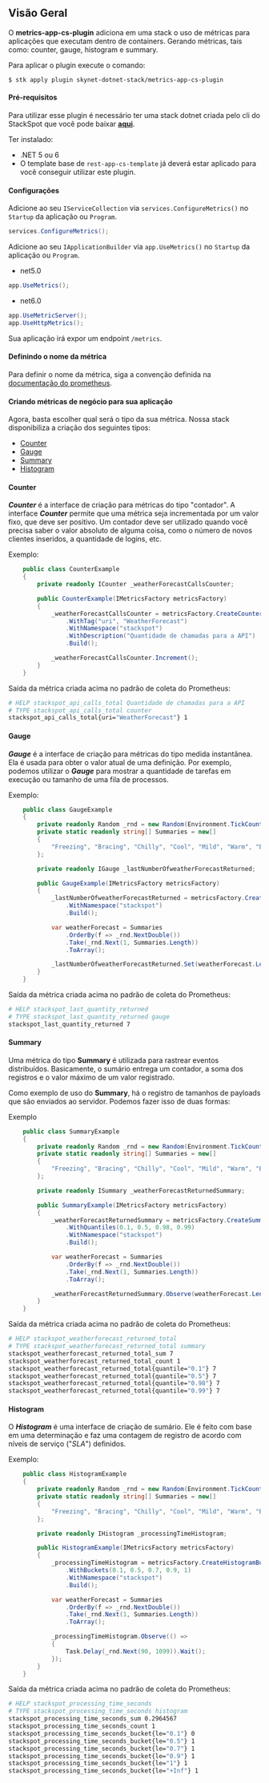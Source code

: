## **Visão Geral**

O **metrics-app-cs-plugin** adiciona em uma stack o uso de métricas para aplicações que executam dentro de containers. Gerando métricas, tais como: counter, gauge, histogram e summary.

Para aplicar o plugin execute o comando:
```
$ stk apply plugin skynet-dotnet-stack/metrics-app-cs-plugin
```
#### **Pré-requisitos**
Para utilizar esse plugin é necessário ter uma stack dotnet criada pelo cli do StackSpot que você pode baixar [**aqui**](https://stackspot.com.br/).

Ter instalado:
- .NET 5 ou 6 
- O template base de `rest-app-cs-template` já deverá estar aplicado para você conseguir utilizar este plugin. 

#### **Configurações**
Adicione ao seu `IServiceCollection` via `services.ConfigureMetrics()` no `Startup` da aplicação ou `Program`. 

```csharp
services.ConfigureMetrics();
```

Adicione ao seu `IApplicationBuilder` via `app.UseMetrics()` no `Startup` da aplicação ou `Program`. 

- net5.0
```csharp
app.UseMetrics();
```

- net6.0
```csharp
app.UseMetricServer();
app.UseHttpMetrics();
```

Sua aplicação irá expor um endpoint `/metrics`.

#### Definindo o nome da métrica

Para definir o nome da métrica, siga a convenção definida na [documentação do prometheus](https://prometheus.io/docs/practices/naming/#metric-names).

#### Criando métricas de negócio para sua aplicação

Agora, basta escolher qual será o tipo da sua métrica. Nossa stack disponibiliza a criação dos seguintes tipos:

- [Counter](#counter)
- [Gauge](#gauge)
- [Summary](#summary)
- [Histogram](#histogram)

#### Counter

***Counter*** é a interface de criação para métricas do tipo "contador". A interface ***Counter*** permite que uma métrica seja incrementada por um valor fixo, que deve ser positivo.
Um contador deve ser utilizado quando você precisa saber o valor absoluto de alguma coisa, como o número de novos clientes inseridos, a quantidade de logins, etc.

Exemplo:

```csharp
    public class CounterExample
    {
        private readonly ICounter _weatherForecastCallsCounter;

        public CounterExample(IMetricsFactory metricsFactory)
        {
            _weatherForecastCallsCounter = metricsFactory.CreateCounterBuilder("api_calls_total")
                .WithTag("uri", "WeatherForecast")
                .WithNamespace("stackspot")
                .WithDescription("Quantidade de chamadas para a API")
                .Build();

            _weatherForecastCallsCounter.Increment();
        }
    }
```

Saída da métrica criada acima no padrão de coleta do Prometheus:

```bash
# HELP stackspot_api_calls_total Quantidade de chamadas para a API
# TYPE stackspot_api_calls_total counter
stackspot_api_calls_total{uri="WeatherForecast"} 1
```

#### Gauge

***Gauge*** é a interface de criação para métricas do tipo medida instantânea. Ela é usada para obter o valor atual de uma definição. Por exemplo, podemos utilizar o ***Gauge*** para mostrar a quantidade de tarefas em execução ou tamanho de uma fila de processos.

Exemplo:

```csharp
    public class GaugeExample
    {
        private readonly Random _rnd = new Random(Environment.TickCount);
        private static readonly string[] Summaries = new[]
        {
            "Freezing", "Bracing", "Chilly", "Cool", "Mild", "Warm", "Balmy", "Hot", "Sweltering", "Scorching"
        };

        private readonly IGauge _lastNumberOfweatherForecastReturned;

        public GaugeExample(IMetricsFactory metricsFactory)
        {
            _lastNumberOfweatherForecastReturned = metricsFactory.CreateGaugeBuilder("last_quantity_returned")
                .WithNamespace("stackspot")
                .Build();

            var weatherForecast = Summaries
                .OrderBy(f => _rnd.NextDouble())
                .Take(_rnd.Next(1, Summaries.Length))
                .ToArray();

            _lastNumberOfweatherForecastReturned.Set(weatherForecast.Length);
        }
    }
```

Saída da métrica criada acima no padrão de coleta do Prometheus:

```bash
# HELP stackspot_last_quantity_returned 
# TYPE stackspot_last_quantity_returned gauge
stackspot_last_quantity_returned 7
```

#### Summary

Uma métrica do tipo **Summary** é utilizada para rastrear eventos distribuídos.
Basicamente, o sumário entrega um contador, a soma dos registros e o valor máximo de um valor registrado.

Como exemplo de uso do **Summary**, há o registro de tamanhos de payloads que são enviados ao servidor. Podemos fazer isso de duas formas:

Exemplo

```csharp
    public class SummaryExample
    {
        private readonly Random _rnd = new Random(Environment.TickCount);
        private static readonly string[] Summaries = new[]
        {
            "Freezing", "Bracing", "Chilly", "Cool", "Mild", "Warm", "Balmy", "Hot", "Sweltering", "Scorching"
        };

        private readonly ISummary _weatherForecastReturnedSummary;

        public SummaryExample(IMetricsFactory metricsFactory)
        {
            _weatherForecastReturnedSummary = metricsFactory.CreateSummaryBuilder("weatherForecast_returned_total")
                .WithQuantiles(0.1, 0.5, 0.98, 0.99)
                .WithNamespace("stackspot")
                .Build();

            var weatherForecast = Summaries
                .OrderBy(f => _rnd.NextDouble())
                .Take(_rnd.Next(1, Summaries.Length))
                .ToArray();

            _weatherForecastReturnedSummary.Observe(weatherForecast.Length);
        }
    }
```

Saída da métrica criada acima no padrão de coleta do Prometheus:

```bash
# HELP stackspot_weatherforecast_returned_total 
# TYPE stackspot_weatherforecast_returned_total summary
stackspot_weatherforecast_returned_total_sum 7
stackspot_weatherforecast_returned_total_count 1
stackspot_weatherforecast_returned_total{quantile="0.1"} 7
stackspot_weatherforecast_returned_total{quantile="0.5"} 7
stackspot_weatherforecast_returned_total{quantile="0.98"} 7
stackspot_weatherforecast_returned_total{quantile="0.99"} 7

```

#### Histogram

O ***Histogram*** é uma interface de criação de sumário. Ele é feito com base em uma determinação e faz uma contagem de registro de acordo com níveis de serviço ("*SLA*") definidos.

Exemplo:

```csharp
    public class HistogramExample
    {
        private readonly Random _rnd = new Random(Environment.TickCount);
        private static readonly string[] Summaries = new[]
        {
            "Freezing", "Bracing", "Chilly", "Cool", "Mild", "Warm", "Balmy", "Hot", "Sweltering", "Scorching"
        };

        private readonly IHistogram _processingTimeHistogram;

        public HistogramExample(IMetricsFactory metricsFactory)
        {
            _processingTimeHistogram = metricsFactory.CreateHistogramBuilder("processing_time_seconds")
                .WithBuckets(0.1, 0.5, 0.7, 0.9, 1)
                .WithNamespace("stackspot")
                .Build();

            var weatherForecast = Summaries
                .OrderBy(f => _rnd.NextDouble())
                .Take(_rnd.Next(1, Summaries.Length))
                .ToArray();

            _processingTimeHistogram.Observe(() =>
            {
                Task.Delay(_rnd.Next(90, 1099)).Wait();
            });
        }
    }
```

Saída da métrica criada acima no padrão de coleta do Prometheus:

```bash
# HELP stackspot_processing_time_seconds 
# TYPE stackspot_processing_time_seconds histogram
stackspot_processing_time_seconds_sum 0.2964567
stackspot_processing_time_seconds_count 1
stackspot_processing_time_seconds_bucket{le="0.1"} 0
stackspot_processing_time_seconds_bucket{le="0.5"} 1
stackspot_processing_time_seconds_bucket{le="0.7"} 1
stackspot_processing_time_seconds_bucket{le="0.9"} 1
stackspot_processing_time_seconds_bucket{le="1"} 1
stackspot_processing_time_seconds_bucket{le="+Inf"} 1
```
